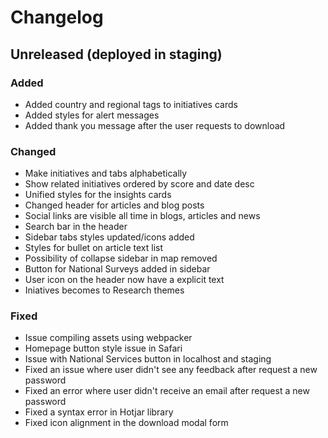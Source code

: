 # Changelog

## Unreleased (deployed in staging)

### Added

- Added country and regional tags to initiatives cards
- Added styles for alert messages
- Added thank you message after the user requests to download

### Changed

- Make initiatives and tabs alphabetically
- Show related initiatives ordered by score and date desc
- Unified styles for the insights cards
- Changed header for articles and blog posts
- Social links are visible all time in blogs, articles and news
- Search bar in the header
- Sidebar tabs styles updated/icons added
- Styles for bullet on article text list
- Possibility of collapse sidebar in map removed
- Button for National Surveys added in sidebar
- User icon on the header now have a explicit text
- Iniatives becomes to Research themes

### Fixed

- Issue compiling assets using webpacker
- Homepage button style issue in Safari
- Issue with National Services button in localhost and staging
- Fixed an issue where user didn't see any feedback after request a new password
- Fixed an error where user didn't receive an email after request a new password
- Fixed a syntax error in Hotjar library
- Fixed icon alignment in the download modal form
